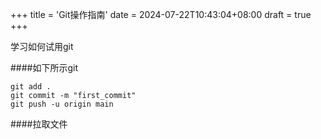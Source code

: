 +++
title = 'Git操作指南'
date = 2024-07-22T10:43:04+08:00
draft = true
+++

学习如何试用git

####如下所示git

    git add .
    git commit -m "first_commit"
    git push -u origin main

####拉取文件


